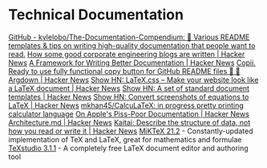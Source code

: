 # Technical Documentation

[GitHub - kylelobo/The-Documentation-Compendium: 📢 Various README templates & tips on writing high-quality documentation that people want to read.](https://github.com/kylelobo/The-Documentation-Compendium)
[How some good corporate engineering blogs are written | Hacker News](https://news.ycombinator.com/item?id=22544688)
[A Framework for Writing Better Documentation | Hacker News](https://news.ycombinator.com/item?id=26002656)
[Copii. Ready to use fully functional copy button for GitHub README files 📄 🎉](https://lalit2005.hashnode.dev/copii)
[Argdown | Hacker News](https://news.ycombinator.com/item?id=20475865)
[Show HN: LaTeX.css – Make your website look like a LaTeX document | Hacker News](https://news.ycombinator.com/item?id=23282207)
[Show HN: A set of standard document templates | Hacker News](https://news.ycombinator.com/item?id=22091603)
[Show HN: Convert screenshots of equations to LaTeX | Hacker News](https://news.ycombinator.com/item?id=16535358)
[mkhan45/CalcuLaTeX: in progress pretty printing calculator language](https://github.com/mkhan45/CalcuLaTeX)
[On Apple's Piss-Poor Documentation | Hacker News](https://news.ycombinator.com/item?id=25046691)
[Architecture.md | Hacker News](https://news.ycombinator.com/item?id=26048784)
[Kaitai: Describe the structure of data, not how you read or write it | Hacker News](https://news.ycombinator.com/item?id=25312999)
[MiKTeX 21.2](https://miktex.en.lo4d.com/windows "MiKTeX 21.2") - Constantly-updated implementation of TeX and LaTeX, great for mathematics and formulae
[TeXstudio 3.1.1](https://texstudio.en.lo4d.com/windows "TeXstudio 3.1.1") - A completely free LaTeX document editor and authoring tool
